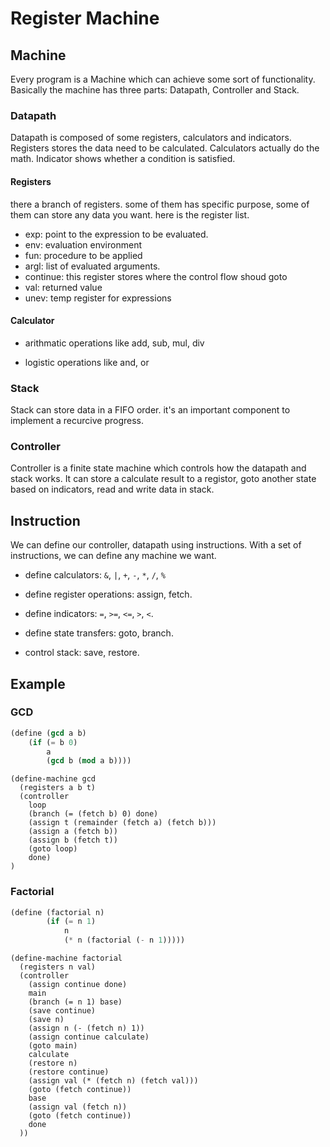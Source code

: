 # Register Machine

## Machine

Every program is a Machine which can achieve some sort of functionality. Basically the machine has three parts: Datapath, Controller and Stack.

### Datapath

Datapath is composed of some registers, calculators and indicators. Registers stores the data need to be calculated. Calculators actually do the math. Indicator shows whether a condition is satisfied.

#### Registers

there a branch of registers. some of them has specific purpose, some of them can store any data you want. here is the register list.

- exp: point to the expression to be evaluated.
- env: evaluation environment
- fun: procedure to be applied
- argl: list of evaluated arguments.
- continue: this register stores where the control flow shoud goto
- val: returned value
- unev: temp register for expressions

#### Calculator

- arithmatic operations like add, sub, mul, div

- logistic operations like and, or

### Stack

Stack can store data in a FIFO order. it's an important component to implement a recurcive progress.

### Controller

Controller is a finite state machine which controls how the datapath and stack works. It can store a calculate result to a registor, goto another state based on indicators, read and write data in stack.

## Instruction

We can define our controller, datapath using instructions.  With a set of instructions, we can define any machine we want.

- define calculators: `&`, `|`, `+`, `-`, `*`, `/`, `%`

- define register operations: assign, fetch.

- define indicators: `=`, `>=`, `<=`, `>`, `<`.

- define state transfers: goto, branch.

- control stack: save, restore.

## Example

### GCD

```scheme
(define (gcd a b)
    (if (= b 0)
        a
        (gcd b (mod a b))))
```

```
(define-machine gcd
  (registers a b t)
  (controller
    loop
    (branch (= (fetch b) 0) done)
    (assign t (remainder (fetch a) (fetch b)))
    (assign a (fetch b))
    (assign b (fetch t))
    (goto loop)
    done)
)
```

### Factorial

```scheme
(define (factorial n)
        (if (= n 1)
            n
            (* n (factorial (- n 1)))))
```

```
(define-machine factorial
  (registers n val)
  (controller
    (assign continue done)
    main
    (branch (= n 1) base)
    (save continue)
    (save n)
    (assign n (- (fetch n) 1))
    (assign continue calculate)
    (goto main)
    calculate
    (restore n)
    (restore continue)
    (assign val (* (fetch n) (fetch val)))
    (goto (fetch continue))
    base
    (assign val (fetch n))
    (goto (fetch continue))
    done
  ))
```
